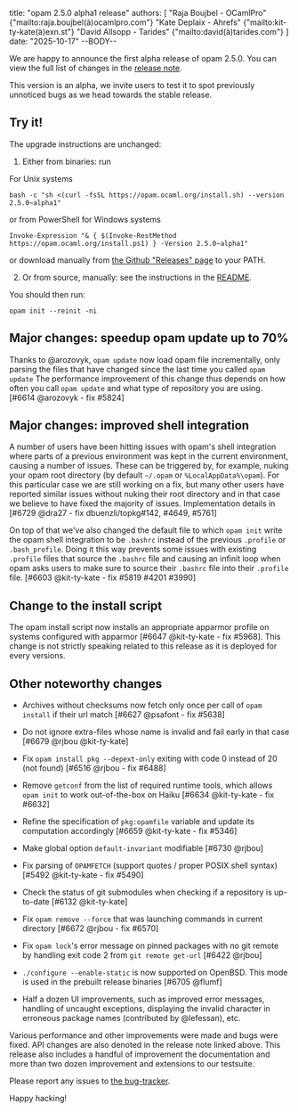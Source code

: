 title: "opam 2.5.0 alpha1 release"
authors: [
  "Raja Boujbel - OCamlPro" {"mailto:raja.boujbel(à)ocamlpro.com"}
  "Kate Deplaix - Ahrefs" {"mailto:kit-ty-kate(à)exn.st"}
  "David Allsopp - Tarides" {"mailto:david(à)tarides.com"}
]
date: "2025-10-17"
--BODY--

We are happy to announce the first alpha release of opam 2.5.0.
You can view the full list of changes in the
[release note](https://github.com/ocaml/opam/releases/tag/2.5.0-alpha1).

This version is an alpha, we invite users to test it to spot previously
unnoticed bugs as we head towards the stable release.

## Try it!

The upgrade instructions are unchanged:

1. Either from binaries: run

For Unix systems
```
bash -c "sh <(curl -fsSL https://opam.ocaml.org/install.sh) --version 2.5.0~alpha1"
```
or from PowerShell for Windows systems
```
Invoke-Expression "& { $(Invoke-RestMethod https://opam.ocaml.org/install.ps1) } -Version 2.5.0~alpha1"
```
or download manually from [the Github "Releases" page](https://github.com/ocaml/opam/releases/tag/2.5.0-alpha1) to your PATH.

2. Or from source, manually: see the instructions in the [README](https://github.com/ocaml/opam/tree/2.5.0-alpha1#compiling-this-repo).


You should then run:
```
opam init --reinit -ni
```


## Major changes: speedup opam update up to 70%

Thanks to @arozovyk, `opam update` now load opam file incrementally, only parsing the files that have changed since the last time you called `opam update`
The performance improvement of this change thus depends on how often you call `opam update` and what type of repository you are using.
[#6614 @arozovyk - fix #5824]

## Major changes: improved shell integration

A number of users have been hitting issues with opam's shell integration where parts of a previous environment was kept in the current environment, causing a number of issues.
These can be triggered by, for example, nuking your opam root directory (by default `~/.opam` or `%LocalAppData%\opam`). For this particular case we are still working on a fix,
but many other users have reported similar issues without nuking their root directory and in that case we believe to have fixed the majority of issues.
Implementation details in [#6729 @dra27 - fix dbuenzli/topkg#142, #4649, #5761]

On top of that we've also changed the default file to which `opam init` write the opam shell integration to be `.bashrc` instead of the previous `.profile` or `.bash_profile`.
Doing it this way prevents some issues with existing `.profile` files that source the `.bashrc` file and causing an infinit loop when opam asks users to make sure to source their
`.bashrc` file into their `.profile` file.
[#6603 @kit-ty-kate - fix #5819 #4201 #3990]

## Change to the install script

The opam install script now installs an appropriate apparmor profile on systems configured with apparmor [#6647 @kit-ty-kate - fix #5968].
This change is not strictly speaking related to this release as it is deployed for every versions.


## Other noteworthy changes

* Archives without checksums now fetch only once per call of `opam install` if their url match [#6627 @psafont - fix #5638]

* Do not ignore extra-files whose name is invalid and fail early in that case [#6679 @rjbou @kit-ty-kate]

* Fix `opam install pkg --depext-only` exiting with code 0 instead of 20 (not found) [#6516 @rjbou - fix #6488]

* Remove `getconf` from the list of required runtime tools, which allows `opam init` to work out-of-the-box on Haiku [#6634 @kit-ty-kate - fix #6632]

* Refine the specification of `pkg:opamfile` variable and update its computation accordingly [#6659 @kit-ty-kate - fix #5346]

* Make global option `default-invariant` modifiable [#6730 @rjbou]

* Fix parsing of `OPAMFETCH` (support quotes / proper POSIX shell syntax) [#5492 @kit-ty-kate - fix #5490]

* Check the status of git submodules when checking if a repository is up-to-date [#6132 @kit-ty-kate]

* Fix `opam remove --force` that was launching commands in current directory [#6672 @rjbou - fix #6570]

* Fix `opam lock`'s error message on pinned packages with no git remote by handling exit code 2 from `git remote get-url` [#6422 @rjbou]

* `./configure --enable-static` is now supported on OpenBSD. This mode is used in the prebuilt release binaries [#6705 @flumf]

* Half a dozen UI improvements, such as improved error messages, handling of uncaught exceptions, displaying the invalid character in erroneous package names (contributed by @lefessan), etc.


Various performance and other improvements were made and bugs were fixed.
API changes are also denoted in the release note linked above.
This release also includes a handful of improvement the documentation and more than two dozen improvement and extensions to our testsuite.



Please report any issues to [the bug-tracker](https://github.com/ocaml/opam/issues).

Happy hacking!
